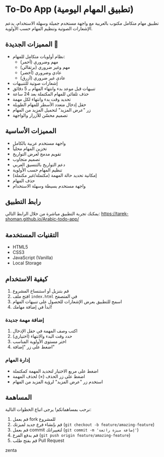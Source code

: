 # To-Do App (تطبيق المهام اليومية)

تطبيق مهام متكامل مكتوب بالعربية مع واجهة مستخدم جميلة وسهلة الاستخدام، يدعم الإشعارات الصوتية وتنظيم المهام حسب الأولوية.

## المميزات الجديدة 🚀
- نظام أولويات متكامل للمهام:
  - مهم وضروري (أحمر)
  - مهم وغير ضروري (برتقالي)
  - عادي وضروري (أخضر)
  - عادي غير ضروري (أزرق)
- إشعارات صوتية للتنبيهات
- تنبيهات قبل موعد بدء وانتهاء المهام بـ 5 دقائق
- حذف تلقائي للمهام المكتملة بعد 24 ساعة
- تحديد وقت بدء وانتهاء لكل مهمة
- حقل إدخال متعدد الأسطر للمهام الطويلة
- زر "عرض المزيد" لتحميل المزيد من المهام
- تصميم محسّن للأزرار والواجهة

## المميزات الأساسية
- واجهة مستخدم عربية بالكامل
- تخزين المهام محلياً
- تقويم مدمج لعرض التواريخ
- تصميم متجاوب
- دعم التواريخ بالتنسيق العربي
- تنظيم المهام حسب الأولوية
- إمكانية تحديد حالة المهمة (مكتملة/غير مكتملة)
- حذف المهام
- واجهة مستخدم بسيطة وسهلة الاستخدام

## رابط التطبيق
يمكنك تجربة التطبيق مباشرة من خلال الرابط التالي:
https://tarek-shoman.github.io/Arabic-todo-app/

## التقنيات المستخدمة
- HTML5
- CSS3
- JavaScript (Vanilla)
- Local Storage

## كيفية الاستخدام
1. قم بتنزيل أو استنساخ المشروع
2. افتح ملف `index.html` في المتصفح
3. اسمح للتطبيق بعرض الإشعارات للحصول على تنبيهات المهام
4. ابدأ في إضافة مهامك!

### إضافة مهمة جديدة
1. اكتب وصف المهمة في حقل الإدخال
2. حدد وقت البدء والانتهاء (اختياري)
3. اختر مستوى الأولوية المناسب
4. اضغط على زر "إضافة"

### إدارة المهام
- اضغط على مربع الاختيار لتحديد المهمة كمكتملة
- اضغط على زر الحذف (×) لحذف المهمة
- استخدم زر "عرض المزيد" لرؤية المزيد من المهام

## المساهمة
نرحب بمساهماتكم! يرجى اتباع الخطوات التالية:
1. قم بعمل fork للمشروع
2. قم بإنشاء فرع جديد لميزتك (`git checkout -b feature/amazing-feature`)
3. قم بعمل commit لتغييراتك (`git commit -m 'إضافة ميزة رائعة'`)
4. قم بدفع الفرع (`git push origin feature/amazing-feature`)
5. قم بفتح طلب Pull Request

zenta
